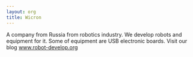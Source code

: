 ```yaml
---
layout: org
title: Wicron
---
```

A company from Russia from robotics industry. We develop robots and equipment for it.
Some of equipment are USB electronic boards.
Visit our blog www.robot-develop.org

